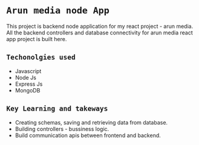 # `Arun media node App`
This project is backend node application for my react project - arun media.
All the backend controllers and database connectivity for arun media react app project is built here.

## `Techonolgies used`
- Javascript
- Node Js
- Express Js
- MongoDB

## `Key Learning and takeways`

- Creating schemas, saving and retrieving data from database.
- Building controllers - bussiness logic.
- Build communication apis between frontend and backend.

